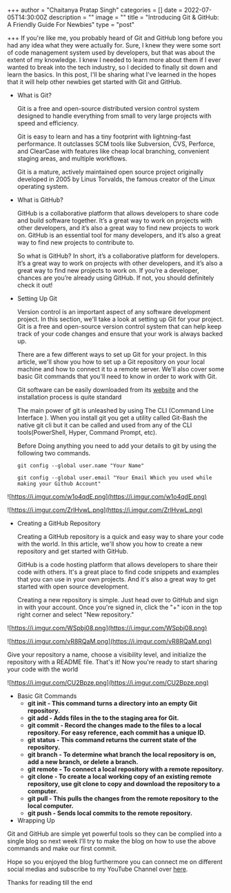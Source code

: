 +++
author = "Chaitanya Pratap Singh"
categories = []
date = 2022-07-05T14:30:00Z
description = ""
image = ""
title = "Introducing Git & GitHub: A Friendly Guide For Newbies"
type = "post"

+++
If you're like me, you probably heard of Git and GitHub long before you had any idea what they were actually for. Sure, I knew they were some sort of code management system used by developers, but that was about the extent of my knowledge. I knew I needed to learn more about them if I ever wanted to break into the tech industry, so I decided to finally sit down and learn the basics. In this post, I'll be sharing what I've learned in the hopes that it will help other newbies get started with Git and GitHub.

* What is Git?

  Git is a free and open-source distributed version control system designed to handle everything from small to very large projects with speed and efficiency.

  Git is easy to learn and has a tiny footprint with lightning-fast performance. It outclasses SCM tools like Subversion, CVS, Perforce, and ClearCase with features like cheap local branching, convenient staging areas, and multiple workflows.

  Git is a mature, actively maintained open source project originally developed in 2005 by Linus Torvalds, the famous creator of the Linux operating system.
* What is GitHub?

  GitHub is a collaborative platform that allows developers to share code and build software together. It’s a great way to work on projects with other developers, and it’s also a great way to find new projects to work on. GitHub is an essential tool for many developers, and it’s also a great way to find new projects to contribute to.

  So what is GitHub? In short, it’s a collaborative platform for developers. It’s a great way to work on projects with other developers, and it’s also a great way to find new projects to work on. If you’re a developer, chances are you’re already using GitHub. If not, you should definitely check it out!
* Setting Up Git

  Version control is an important aspect of any software development project. In this section, we'll take a look at setting up Git for your project. Git is a free and open-source version control system that can help keep track of your code changes and ensure that your work is always backed up.

  There are a few different ways to set up Git for your project. In this article, we'll show you how to set up a Git repository on your local machine and how to connect it to a remote server. We'll also cover some basic Git commands that you'll need to know in order to work with Git.

  Git software can be easily downloaded from its [website](https://git-scm.com/downloads) and the installation process is quite standard

  The main power of git is unleashed by using The CLI (Command Line Interface ). When you install git you get a utility called Git-Bash the native git cli but it can be called and used from any of the CLI tools(PowerShell, Hyper, Command Prompt, etc).

  Before Doing anything you need to add your details to git by using the following two commands.

  `git config --global user.name "Your Name"`

  `git config --global user.email "Your Email Which you used while making your Github Account"`

![https://i.imgur.com/w1o4qdE.png](https://i.imgur.com/w1o4qdE.png)

![https://i.imgur.com/ZrlHvwL.png](https://i.imgur.com/ZrlHvwL.png)

* Creating a GitHub Repository

  Creating a GitHub repository is a quick and easy way to share your code with the world. In this article, we'll show you how to create a new repository and get started with GitHub.

  GitHub is a code hosting platform that allows developers to share their code with others. It's a great place to find code snippets and examples that you can use in your own projects. And it's also a great way to get started with open source development.

  Creating a new repository is simple. Just head over to GitHub and sign in with your account. Once you're signed in, click the "+" icon in the top right corner and select "New repository."

![https://i.imgur.com/WSpbj08.png](https://i.imgur.com/WSpbj08.png)

![https://i.imgur.com/vR8RQaM.png](https://i.imgur.com/vR8RQaM.png)

Give your repository a name, choose a visibility level, and initialize the repository with a README file. That's it! Now you're ready to start sharing your code with the world

![https://i.imgur.com/CU2Bpze.png](https://i.imgur.com/CU2Bpze.png)

* Basic Git Commands
  * **git init - This command turns a directory into an empty Git repository.**
  * **git add - Adds files in the to the staging area for Git.**
  * **git commit - Record the changes made to the files to a local repository. For easy reference, each commit has a unique ID.**
  * **git status - This command returns the current state of the repository.**
  * **git branch - To determine what branch the local repository is on, add a new branch, or delete a branch.**
  * **git remote - To connect a local repository with a remote repository.**
  * **git clone - To create a local working copy of an existing remote repository, use git clone to copy and download the repository to a computer.**
  * **git pull - This pulls the changes from the remote repository to the local computer.**
  * **git push - Sends local commits to the remote repository.**
* Wrapping Up

Git and GitHub are simple yet powerful tools so they can be complied into a single blog so next week I’ll try to make the blog on how to use the above commands and make our first commit.

Hope so you enjoyed the blog furthermore you can connect me on different social medias and subscribe to my YouTube Channel over [here](https://znap.link/chaitanyapratapsingh).

Thanks for reading till the end